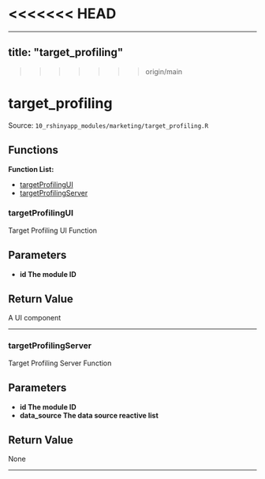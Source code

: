 <<<<<<< HEAD
=======
---
title: "target_profiling"
---

>>>>>>> origin/main
# target_profiling

Source: `10_rshinyapp_modules/marketing/target_profiling.R`

## Functions

**Function List:**
- [targetProfilingUI](#targetprofilingui)
- [targetProfilingServer](#targetprofilingserver)

### targetProfilingUI

Target Profiling UI Function


## Parameters

- **id The module ID**


## Return Value

A UI component


---


### targetProfilingServer

Target Profiling Server Function


## Parameters

- **id The module ID**
- **data_source The data source reactive list**


## Return Value

None


---

